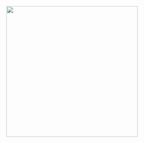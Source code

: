 <div align="center">
  <img width=350 src="https://github-readme-stats.vercel.app/api/top-langs/?username=rodrigocitadin&layout=compact&hide=javascript&langs_count=6"/>
  <!-- <img src="https://github-readme-stats.vercel.app/api/top-langs/?username=rodrigocitadin&layout=compact&hide=css,javascript,c%23&langs_count=8"/> -->
  <!-- <img src="https://github-readme-stats.vercel.app/api/wakatime?username=rodrigocitadin&layout=compact&langs_count=6&hide=c%23,other,json,javascript,markdown,html"/> -->
</div>
